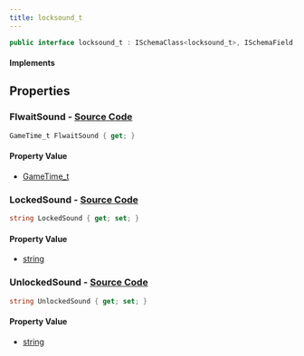 ```yaml
---
title: locksound_t
---
```


```csharp
public interface locksound_t : ISchemaClass<locksound_t>, ISchemaField, ISchemaClass, INativeHandle
```

#### Implements

## Properties

### **FlwaitSound** - [Source Code](https://github.com/swiftly-solution/swiftlys2/blob/main/managed/src/SwiftlyS2.Generated/Schemas/Interfaces/locksound_t.cs#L20)

```csharp
GameTime_t FlwaitSound { get; }
```

#### Property Value

- [GameTime_t](/docs/api/shared/schemadefinitions/gametime_t)

### **LockedSound** - [Source Code](https://github.com/swiftly-solution/swiftlys2/blob/main/managed/src/SwiftlyS2.Generated/Schemas/Interfaces/locksound_t.cs#L16)

```csharp
string LockedSound { get; set; }
```

#### Property Value

- [string](https://learn.microsoft.com/dotnet/api/system.string)

### **UnlockedSound** - [Source Code](https://github.com/swiftly-solution/swiftlys2/blob/main/managed/src/SwiftlyS2.Generated/Schemas/Interfaces/locksound_t.cs#L18)

```csharp
string UnlockedSound { get; set; }
```

#### Property Value

- [string](https://learn.microsoft.com/dotnet/api/system.string)

